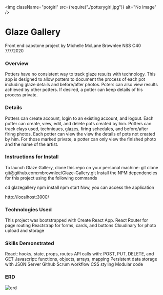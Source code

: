 <img className="potgirl" src={require("./potterygirl.jpg")} alt="No Image" />
<h1>Glaze Gallery</h1>

Front end capstone project by Michelle McLane Brownlee NSS C40 7/7/2020

<h3>Overview</h3>
Potters have no consistent way to track glaze results with technology. This app is designed to allow potters to document the process of each pot including glaze details and before/after photos.
Poters can also view results achieved by other potters. If desired, a potter can keep details of his process private.

<h3>Details</h3>
Potters can create account, login to an existing account, and logout.
Each potter can create, view, edit, and delete pots created by him. Potters can track clays used, techniques, glazes, firing schedules, and before/after firing photos.
Each potter can view the view the details of pots not created by him. For those marked private, a potter can only view the finished photo and the name of the artist.

<h3>Instructions for Install</h3>
To launch Glaze Gallery, clone this repo on your personal machine:
  git clone git@github.com:mbrownlee/Glaze-Gallery.git
Install the NPM dependencies for this project using the following commands

  cd glazegallery
  npm install
  npm start
Now, you can access the application

  http://localhost:3000/

<h3> Technologies Used </h3>
This project was bootstrapped with Create React App.
React Router for page routing
Reactstrap for forms, cards, and buttons
Cloudinary for photo upload and storage

<h3>Skills Demonstrated</h3>
React: hooks, state, props, routes
API calls with: POST, PUT, DELETE, and GET 
Javascript: functions, objects, arrays, mapping
Persistent data storage with JSON Server
Github Scrum workflow
CSS styling
Modular code

<h3>ERD</h3>
<img className="erd" src={require("./ERD.png")} alt="erd" />
